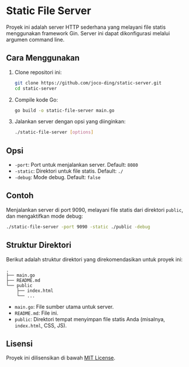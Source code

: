 # Static File Server

Proyek ini adalah server HTTP sederhana yang melayani file statis menggunakan framework Gin. Server ini dapat dikonfigurasi melalui argumen command line.

## Cara Menggunakan

1. Clone repositori ini:

   ```sh
   git clone https://github.com/joco-ding/static-server.git
   cd static-server
   ```

2. Compile kode Go:

   ```sh
   go build -o static-file-server main.go
   ```

3. Jalankan server dengan opsi yang diinginkan:

   ```sh
   ./static-file-server [options]
   ```

## Opsi

- `-port`: Port untuk menjalankan server. Default: `8080`
- `-static`: Direktori untuk file statis. Default: `./`
- `-debug`: Mode debug. Default: `false`

## Contoh

Menjalankan server di port 9090, melayani file statis dari direktori `public`, dan mengaktifkan mode debug:

```sh
./static-file-server -port 9090 -static ./public -debug
```

## Struktur Direktori

Berikut adalah struktur direktori yang direkomendasikan untuk proyek ini:

```
.
├── main.go
├── README.md
└── public
    ├── index.html
    └── ...
```

- `main.go`: File sumber utama untuk server.
- `README.md`: File ini.
- `public`: Direktori tempat menyimpan file statis Anda (misalnya, `index.html`, CSS, JS).

## Lisensi

Proyek ini dilisensikan di bawah [MIT License](LICENSE).